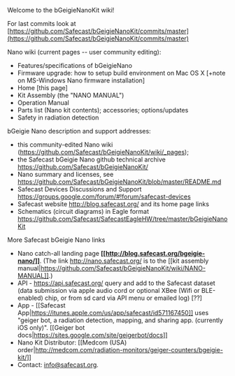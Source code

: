 Welcome to the bGeigieNanoKit wiki!

For last commits look at [https://github.com/Safecast/bGeigieNanoKit/commits/master](https://github.com/Safecast/bGeigieNanoKit/commits/master)

Nano wiki (current pages -- user community editing):
* Features/specifications of bGeigieNano
* Firmware upgrade: how to setup build environment on Mac OS X [+note on MS-Windows Nano firmware installation]
* Home [this page]
* Kit Assembly (the "NANO MANUAL") 
* Operation Manual 
* Parts list (Nano kit contents); accessories; options/updates
* Safety in radiation detection

bGeigie Nano description and support addresses: 
* this community-edited Nano wiki (https://github.com/Safecast/bGeigieNanoKit/wiki/_pages);
* the Safecast bGeigie Nano github technical archive https://github.com/Safecast/bGeigieNanoKit/
* Nano summary and licenses, see https://github.com/Safecast/bGeigieNanoKit/blob/master/README.md
* Safecast Devices Discussions and Support https://groups.google.com/forum/#!forum/safecast-devices 
* Safecast website http://blog.safecast.org/  and its home page links
* Schematics (circuit diagrams) in Eagle format https://github.com/Safecast/SafecastEagleHW/tree/master/bGeigieNanoKit

More Safecast bGeigie Nano links 
* Nano catch-all landing page **[[http://blog.safecast.org/bgeigie-nano/]]**. (The link http://nano.safecast.org/ is to the [[kit assembly manual|https://github.com/Safecast/bGeigieNanoKit/wiki/NANO-MANUAL]].) 
* API - https://api.safecast.org/ query and add to the Safecast dataset (data submission via apple audio cord or optional XBee (Wifi or BLE-enabled) chip, or from sd card via API menu or emailed log) [??]
* App - [[Safecast App|https://itunes.apple.com/us/app/safecast/id571167450]] uses "geiger bot, a radiation detection, mapping, and sharing app. (currently iOS only)". [[Geiger bot docs|https://sites.google.com/site/geigerbot/docs]]
* Nano Kit Distributor: [[Medcom (USA) order|http://medcom.com/radiation-monitors/geiger-counters/bgeigie-kit/]]
* Contact: info@safecast.org.


